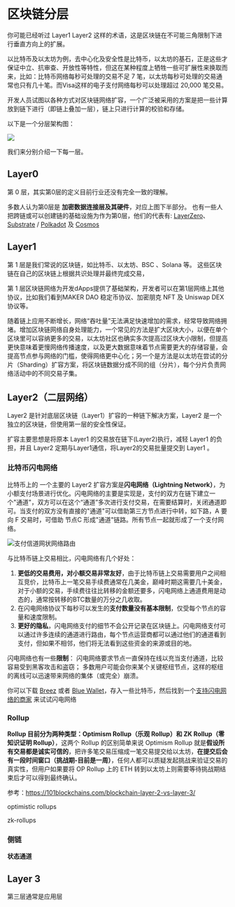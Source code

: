 # 区块链分层

你可能已经听过 Layer1 Layer2 这样的术语，这是区块链在不可能三角限制下进行垂直方向上的扩展。

以比特币及以太坊为例，去中心化及安全性是比特币，以太坊的基石，正是这些才保证中立、抗审查、开放性等特性，但这在某种程度上牺牲一些可扩展性来换取而来，比如：比特币网络每秒可处理的交易不足 7 笔，以太坊每秒可处理的交易通常也只有几十笔。而Visa这样的电子支付网络每秒可以处理超过 20,000 笔交易。

开发人员试图以各种方式对区块链网络扩容，一个广泛被采用的方案是把一些计算放到链下进行（即链上叠加一层），链上只进行计算的校验和存储。

以下是一个分层架构图：

![](https://img.learnblockchain.cn/pics/20230209171636.png)

我们来分别介绍一下每一层。

## Layer0 

第 0 层，其实第0层的定义目前行业还没有完全一致的理解。

多数人认为第0层是 **加密数据连接层及其硬件**，对应上图下半部分。
也有一些人把跨链或可以创建链的基础设施为作为第0层，他们的代表有: [LayerZero](https://layerzero.network/)、[Substrate](https://substrate.io/) / [Polkadot](https://polkadot.network/) 及 [Cosmos](https://cosmos.network/)

## Layer1

第 1 层是我们常说的区块链，如比特币、以太坊、BSC 、Solana 等。 这些区块链在自己的区块链上根据共识处理并最终完成交易，

第 1 层区块链网络为开发dApps提供了基础架构，开发者可以在第1层网络上其他协议，比如我们看到MAKER DAO 稳定币协议、加密朋克 NFT 及 Uniswap DEX 协议等。

随着链上应用不断增长，网络“吞吐量”无法满足快速增加的需求，经常导致网络拥堵。增加区块链网络自身处理能力，一个常见的方法是扩大区块大小，以便在单个区块里可以容纳更多的交易，以太坊社区也确实多次提高过区块大小限制，但提高更快意味着更慢网络传播速度，以及更大数据意味着节点需要更大的存储容量，会提高节点参与网络的门槛，使得网络更中心化；另一个是方法是以太坊在尝试的分片（Sharding）扩容方案，将区块链数据分成不同的组（分片），每个分片负责网络活动中的不同交易子集。



## Layer2（二层网络）

Layer2 是针对底层区块链（Layer1）扩容的一种链下解决方案，Layer2 是一个独立的区块链，但使用第一层的安全性保证。

扩容主要思想是将原本 Layer1 的交易放在链下(Layer2)执行，减轻 Layer1 的负担，并且 Layer2 定期与Layer1通信，将Layer2的交易批量提交到 Layer1 。



### 比特币闪电网络


比特币上的 一个主要的 Layer2 扩容方案是**闪电网络（Lightning Network）**，为小额支付场景进行优化。闪电网络的主要是实现是，支付的双方在链下建立一个"通道"，双方可以在这个“通道”多次进行支付交易，在需要结算时，关闭通道即可。当支付的双方没有直接的"通道"可以借助第三方节点进行中转，如下路，A 要向 F 交易时，可借助 节点C 形成"通道"链路。所有节点一起就形成了一个支付网络。

![支付信道网状网络路由](https://img.learnblockchain.cn/pics/20230214173851.png)


与比特币链上交易相比，闪电网络有几个好处：
1. **更低的交易费用，对小额交易非常友好**，由于比特币链上交易需要用户之间相互竞价，比特币上一笔交易手续费通常在几美金，巅峰时期这需要几十美金，对于小额的交易，手续费往往比转移的金额还要多，闪电网络上通道费用是动态的，通常按转移的BTC数量的万分之几收取。
2. 在闪电网络协议下每秒可以发生的**支付数量没有基本限制**，仅受每个节点的容量和速度限制。
3. **更好的隐私**，闪电网络支付的细节不会公开记录在区块链上。闪电网络支付可以通过许多连续的通道进行路由，每个节点运营商都可以通过他们的通道看到支付，但如果不相邻，他们将无法看到这些资金的来源或目的地。



闪电网络也有一些**限制**：
闪电网络要求节点一直保持在线以充当支付通道，比较容易受到黑客攻击和盗窃；
多数用户可能会你来某个关键枢纽节点，这样的枢纽的离线可以迅速带来网络的集体（或完全）崩溃。



你可以下载 [Breez](https://breez.technology/) 或者 [Blue Wallet](https://bluewallet.io/)，存入一些比特币，然后找到一个[支持闪电网络的商家](https://lightningnetworkstores.com/) 来试试闪电网络



### Rollup



**Rollup 目前分为两种类型：Optimism Rollup（乐观 Rollup）和 ZK Rollup（零知识证明 Rollup）**，这两个 Rollup 的区别简单来说 Optimism Rollup 就是**假设所有交易都是诚实可信的**，把许多笔交易压缩成一笔交易提交给以太坊，**在提交后会有一段时间窗口（挑战期-目前是一周）**，任何人都可以质疑发起挑战来验证交易的真实性，但用户如果要将 OP Rollup 上的 ETH 转到以太坊上则需要等待挑战期结束后才可以得到最终确认。



参考：https://101blockchains.com/blockchain-layer-2-vs-layer-3/



optimistic rollups

zk-rollups 


### 侧链



**状态通道**





## Layer 3

第三层通常是应用层 







